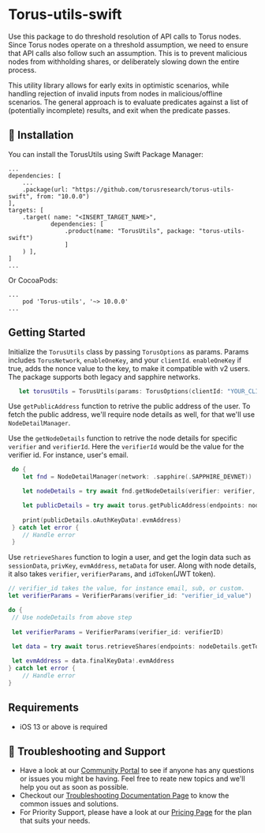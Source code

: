 # Torus-utils-swift

Use this package to do threshold resolution of API calls to Torus nodes. 
Since Torus nodes operate on a threshold assumption, we need to ensure that API calls also follow such an assumption.
This is to prevent malicious nodes from withholding shares, or deliberately slowing down the entire process.

This utility library allows for early exits in optimistic scenarios, while handling rejection of invalid inputs from nodes in malicious/offline scenarios.
The general approach is to evaluate predicates against a list of (potentially incomplete) results, and exit when the predicate passes.

## 🔗 Installation
You can install the TorusUtils using Swift Package Manager:

```
...
dependencies: [
    ...
    .package(url: "https://github.com/torusresearch/torus-utils-swift", from: "10.0.0")
],
targets: [
    .target( name: "<INSERT_TARGET_NAME>",
            dependencies: [
                .product(name: "TorusUtils", package: "torus-utils-swift")
                ]
    ) ],
]
...
```

Or CocoaPods:

```
...
    pod 'Torus-utils', '~> 10.0.0'
...
```

## Getting Started
Initialize the `TorusUtils` class by passing `TorusOptions` as params. Params includes `TorusNetwork`, `enableOneKey`, and your `clientId`. `enableOneKey` if true, adds the nonce value to the key, to make it compatible with v2 users. The package supports both legacy and sapphire networks.  

```swift
   let torusUtils = TorusUtils(params: TorusOptions(clientId: "YOUR_CLIENT_ID", network: .SAPPHIRE_MAINNET, enableOneKey: true))
```


Use `getPublicAddress` function to retrive the public address of the user. To fetch the public address, we'll require node details as well, for that we'll use `NodeDetailManager`. 

Use the `getNodeDetails` function to retrive the node details for specific `verifier` and `verifierId`. Here the `verifierId` would be the value for the verifier id. For instance, user's email.

```swift
 do {
    let fnd = NodeDetailManager(network: .sapphire(.SAPPHIRE_DEVNET))

    let nodeDetails = try await fnd.getNodeDetails(verifier: verifier, verifierID: verifierID)

    let publicDetails = try await torus.getPublicAddress(endpoints: nodeDetails.getTorusNodeEndpoints(), verifier: verifier, verifierId: verifierID)
    
    print(publicDetails.oAuthKeyData!.evmAddress)
 } catch let error {
    // Handle error
 }   
```

Use `retrieveShares` function to login a user, and get the login data such as `sessionData`, `privKey`, `evmAddress`, `metaData` for user. Along with node details, it also takes `verifier`, `verifierParams`, and `idToken`(JWT token).

```swift
// verifier_id takes the value, for instance email, sub, or custom. 
let verifierParams = VerifierParams(verifier_id: "verifier_id_value")

do {
 // Use nodeDetails from above step
 
 let verifierParams = VerifierParams(verifier_id: verifierID)
         
 let data = try await torus.retrieveShares(endpoints: nodeDetails.getTorusNodeSSSEndpoints(), indexes: nodeDetails.getTorusIndexes(), verifier: verifier, verifierParams: verifierParams, idToken: token)

 let evmAddress = data.finalKeyData!.evmAddress
} catch let error {
    // Handle error
}
```

## Requirements
- iOS 13 or above is required 

## 💬 Troubleshooting and Support

- Have a look at our [Community Portal](https://community.web3auth.io/) to see if anyone has any questions or issues you might be having. Feel free to reate new topics and we'll help you out as soon as possible.
- Checkout our [Troubleshooting Documentation Page](https://web3auth.io/docs/troubleshooting) to know the common issues and solutions.
- For Priority Support, please have a look at our [Pricing Page](https://web3auth.io/pricing.html) for the plan that suits your needs.
